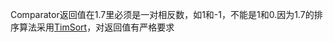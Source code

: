 







Comparator返回值在1.7里必须是一对相反数，如1和-1，不能是1和0.因为1.7的排序算法采用[TimSort](https://baike.baidu.com/item/TimSort)，对返回值有严格要求

